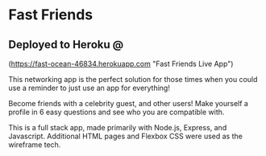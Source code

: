 #     Fast Friends

## Deployed to Heroku @ 

(https://fast-ocean-46834.herokuapp.com "Fast Friends Live App")

This networking app is the perfect solution for those times when you could use a reminder to just use an app for everything!

Become friends with a celebrity guest, and other users! Make yourself a profile in 6 easy questions and see who you are compatible with.

This is a full stack app, made primarily with Node.js, Express, and Javascript. Additional HTML pages and Flexbox CSS were used as the wireframe tech. 

